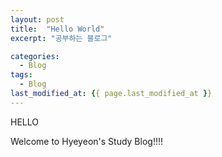 ```yaml
---
layout: post
title:  "Hello World"
excerpt: "공부하는 블로그"

categories:
  - Blog
tags: 
  - Blog
last_modified_at: {{ page.last_modified_at }}
---
```


HELLO 

Welcome to Hyeyeon's Study Blog!!!!

